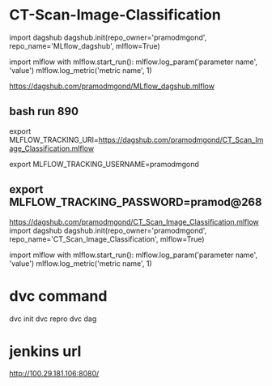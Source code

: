 # CT-Scan-Image-Classification

import dagshub
dagshub.init(repo_owner='pramodmgond', repo_name='MLflow_dagshub', mlflow=True)

import mlflow
with mlflow.start_run():
  mlflow.log_param('parameter name', 'value')
  mlflow.log_metric('metric name', 1)

  https://dagshub.com/pramodmgond/MLflow_dagshub.mlflow

bash run 890
---

export MLFLOW_TRACKING_URI=https://dagshub.com/pramodmgond/CT_Scan_Image_Classification.mlflow

export MLFLOW_TRACKING_USERNAME=pramodmgond 

export MLFLOW_TRACKING_PASSWORD=pramod@268
---

https://dagshub.com/pramodmgond/CT_Scan_Image_Classification.mlflow
import dagshub
dagshub.init(repo_owner='pramodmgond', repo_name='CT_Scan_Image_Classification', mlflow=True)

import mlflow
with mlflow.start_run():
  mlflow.log_param('parameter name', 'value')
  mlflow.log_metric('metric name', 1)

# dvc command 
dvc init
dvc repro 
dvc dag

# jenkins url 
http://100.29.181.106:8080/